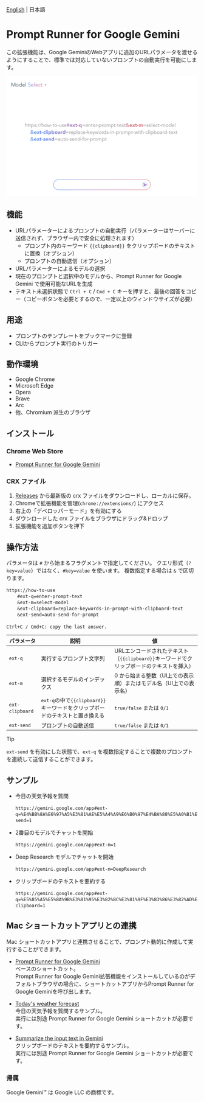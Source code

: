 [English](README.md) | 日本語

# Prompt Runner for Google Gemini

この拡張機能は、Google GeminiのWebアプリに追加のURLパラメータを渡せるようにすることで、標準では対応していないプロンプトの自動実行を可能にします。

![store screen-shot](store/gemini-prompt-runner.png)

## 機能

* URLパラメーターによるプロンプトの自動実行（パラメーターはサーバーに送信されず、ブラウザー内で安全に処理されます）
  * プロンプト内のキーワード `{{clipboard}}` をクリップボードのテキストに置換（オプション）
  * プロンプトの自動送信（オプション）
* URLパラメーターによるモデルの選択
* 現在のプロンプトと選択中のモデルから、Prompt Runner for Google Gemini で使用可能なURLを生成
* テキスト未選択状態で `Ctrl + C` / `Cmd + C` キーを押すと、最後の回答をコピー（コピーボタンを必要とするので、一定以上のウィンドウサイズが必要）

## 用途

* プロンプトのテンプレートをブックマークに登録
* CLIからプロンプト実行のトリガー

## 動作環境

* Google Chrome
* Microsoft Edge
* Opera
* Brave
* Arc
* 他、Chromium 派生のブラウザ

## インストール

### Chrome Web Store

* [Prompt Runner for Google Gemini](https://chromewebstore.google.com/detail/gmjljiibddnjnbllmddpplmnfhcddjmg)

### CRX ファイル

1. [Releases](https://github.com/mypicto/gemini-prompt-runner/releases/latest) から最新版の crx ファイルをダウンロードし、ローカルに保存。
2. Chromeで拡張機能を管理(`chrome://extensions/`) にアクセス
3. 右上の「デベロッパーモード」を有効にする
4. ダウンロードした crx ファイルをブラウザにドラッグ&ドロップ
5. 拡張機能を追加ボタンを押下

## 操作方法

パラメータは `#` から始まるフラグメントで指定してください。
クエリ形式（`?key=value`）ではなく、`#key=value` を使います。
複数指定する場合は `&` で区切ります。

```plaintext
https://how-to-use
    #ext-q=enter-prompt-text
    &ext-m=select-model
    &ext-clipboard=replace-keywords-in-prompt-with-clipboard-text
    &ext-send=auto-send-for-prompt

Ctrl+C / Cmd+C: copy the last answer.
```

| パラメータ | 説明 | 値 |
| --- | --- | --- |
| `ext-q` | 実行するプロンプト文字列 | URLエンコードされたテキスト（`{{clipboard}}`キーワードでクリップボードのテキストを挿入） |
| `ext-m` | 選択するモデルのインデックス | 0 から始まる整数（UI上での表示順）またはモデル名（UI上での表示名） |
| `ext-clipboard` | `ext-q`の中で`{{clipboard}}`キーワードをクリップボードのテキストと置き換える | `true/false` または `0/1` |
| `ext-send` | プロンプトの自動送信 | `true/false` または `0/1` |

> [!TIP]
> `ext-send` を有効にした状態で、`ext-q` を複数指定することで複数のプロンプトを連続して送信することができます。

## サンプル

* 今日の天気予報を質問

  ```url
  https://gemini.google.com/app#ext-q=%E4%BB%8A%E6%97%A5%E3%81%AE%E5%A4%A9%E6%B0%97%E4%BA%88%E5%A0%B1%E3%80%82&ext-send=1
  ```

* 2番目のモデルでチャットを開始

  ```url
  https://gemini.google.com/app#ext-m=1
  ```

* Deep Research モデルでチャットを開始

  ```url
  https://gemini.google.com/app#ext-m=DeepResearch
  ```

* クリップボードのテキストを要約する

  ```url
  https://gemini.google.com/app#ext-q=%E5%85%A5%E5%8A%9B%E3%81%95%E3%82%8C%E3%81%9F%E3%83%86%E3%82%AD%E3%82%B9%E3%83%88%E3%82%92%E8%A6%81%E7%B4%84%E3%81%99%E3%82%8B%E3%80%82%0A%0A%2A%2AInput%3A%2A%2A%0A%7B%7Bclipboard%7D%7D&ext-clipboard=1
  ```

## Mac ショートカットアプリとの連携

Mac ショートカットアプリと連携させることで、プロンプト動的に作成して実行することができます。

* [Prompt Runner for Google Gemini](https://github.com/mypicto/gemini-prompt-runner/raw/main/tools/mac/shortcuts/Prompt%20Runner%20for%20Google%20Gemini.shortcut)  
  ベースのショートカット。  
  Prompt Runner for Google Gemini拡張機能をインストールしているのがデフォルトブラウザの場合に、ショートカットアプリからPrompt Runner for Google Geminiを呼び出します。  

* [Today's weather forecast](https://github.com/mypicto/gemini-prompt-runner/raw/main/tools/mac/shortcuts/Today's%20weather%20forecast.shortcut)  
  今日の天気予報を質問するサンプル。  
  実行には別途 Prompt Runner for Google Gemini ショートカットが必要です。  

* [Summarize the input text in Gemini](https://github.com/mypicto/gemini-prompt-runner/raw/main/tools/mac/shortcuts/Summarize%20the%20input%20text%20in%20Gemini.shortcut)  
  クリップボードのテキストを要約するサンプル。  
  実行には別途 Prompt Runner for Google Gemini ショートカットが必要です。  

### 帰属

Google Gemini™ は Google LLC の商標です。
